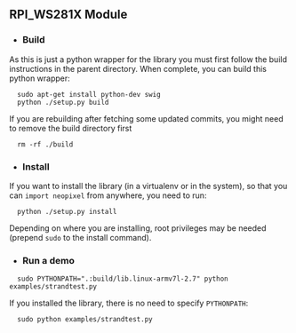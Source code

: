 ## RPI_WS281X Module
 - ### Build
  As this is just a python wrapper for the library you must first follow
  the build instructions in the parent directory.
  When complete, you can build this python wrapper:
  ```
    sudo apt-get install python-dev swig
    python ./setup.py build
  ```
  If you are rebuilding after fetching some updated commits, you might need to
  remove the build directory first
  ```
    rm -rf ./build
  ```

 - ### Install
  If you want to install the library (in a virtualenv or in the system), so that you can `import neopixel` from anywhere, you need to run:
  ```
    python ./setup.py install
  ```
  Depending on where you are installing, root privileges may be needed (prepend `sudo` to the install command).

 - ### Run a demo
  ```
    sudo PYTHONPATH=".:build/lib.linux-armv7l-2.7" python examples/strandtest.py
  ```
  If you installed the library, there is no need to specify `PYTHONPATH`:
  ```
    sudo python examples/strandtest.py
  ```
